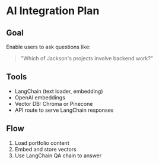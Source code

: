 # AI Integration Plan

## Goal
Enable users to ask questions like:
> "Which of Jackson's projects involve backend work?"

## Tools
- LangChain (text loader, embedding)
- OpenAI embeddings
- Vector DB: Chroma or Pinecone
- API route to serve LangChain responses

## Flow
1. Load portfolio content
2. Embed and store vectors
3. Use LangChain QA chain to answer
